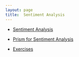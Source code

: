 ```yaml
---
layout: page
title:  Sentiment Analysis
---
```

* [Sentiment Analysis](/book/sentiment-analysis/sentiment-analysis)

* [Prism for Sentiment Analysis](/book/sentiment-analysis/sentiment-analysis-in-action)

* [Exercises](/book/sentiment-analysis/exercises)